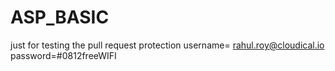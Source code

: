 # ASP_BASIC
just for testing the pull request protection
username= rahul.roy@cloudical.io
password=#0812freeWIFI
